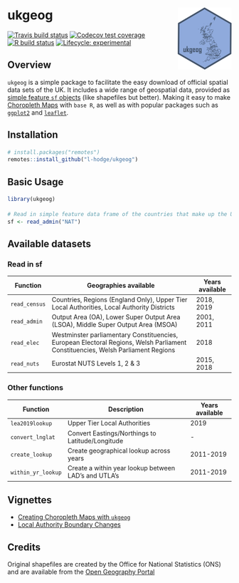 
<!-- README.md is generated from README.Rmd. Please edit that file -->

# ukgeog <a href='https://l-hodge.github.io/ukgeog/'><img src="man/figures/ukgeog_logo.png" align="right" height="139">

<!-- badges: start -->

[![Travis build
status](https://travis-ci.org/l-hodge/ukgeog.svg?branch=master)](https://travis-ci.org/l-hodge/ukgeog)
[![Codecov test
coverage](https://codecov.io/gh/l-hodge/ukgeog/branch/master/graph/badge.svg)](https://codecov.io/gh/l-hodge/ukgeog?branch=master)
[![R build
status](https://github.com/l-hodge/ukgeog/workflows/R-CMD-check/badge.svg)](https://github.com/l-hodge/ukgeog/actions)
[![Lifecycle:
experimental](https://img.shields.io/badge/lifecycle-experimental-orange.svg)](https://www.tidyverse.org/lifecycle/#experimental)
<!-- badges: end -->

## Overview

`ukgeog` is a simple package to facilitate the easy download of official
spatial data sets of the UK. It includes a wide range of geospatial
data, provided as [simple feature `sf`
objects](https://r-spatial.github.io/sf/articles/sf1.html) (like
shapefiles but better). Making it easy to make [Choropleth
Maps](https://en.wikipedia.org/wiki/Choropleth_map) with `base R`, as
well as with popular packages such as
[`ggplot2`](https://ggplot2.tidyverse.org/) and
[`leaflet`](https://rstudio.github.io/leaflet/).

## Installation

``` r
# install.packages("remotes")
remotes::install_github("l-hodge/ukgeog")
```

## Basic Usage

``` r
library(ukgeog)

# Read in simple feature data frame of the countries that make up the UK 
sf <- read_admin("NAT")
```

## Available datasets

### Read in sf

| Function      | Geographies available                                                                                                           | Years available |
| ------------- | ------------------------------------------------------------------------------------------------------------------------------- | --------------- |
| `read_census` | Countries, Regions (England Only), Upper Tier Local Authorities, Local Authority Districts                                      | 2018, 2019      |
| `read_admin`  | Output Area (OA), Lower Super Output Area (LSOA), Middle Super Output Area (MSOA)                                               | 2001, 2011      |
| `read_elec`   | Westminster parliamentary Constituencies, European Electoral Regions, Welsh Parliament Constituencies, Welsh Parliament Regions | 2018            |
| `read_nuts`   | Eurostat NUTS Levels 1, 2 & 3                                                                                                   | 2015, 2018      |

### Other functions

| Function           | Description                                          | Years available |
| ------------------ | ---------------------------------------------------- | --------------- |
| `lea2019lookup`    | Upper Tier Local Authorities                         | 2019            |
| `convert_lnglat`   | Convert Eastings/Northings to Latitude/Longitude     | \-              |
| `create_lookup`    | Create geographical lookup across years              | 2011-2019       |
| `within_yr_lookup` | Create a within year lookup between LAD’s and UTLA’s | 2011-2019       |

## Vignettes

  - [Creating Choropleth Maps with
    `ukgeog`](https://l-hodge.github.io/ukgeog/articles/maps.html)
  - [Local Authority Boundary
    Changes](https://l-hodge.github.io/ukgeog/articles/boundary-changes.html)

## Credits

Original shapefiles are created by the Office for National Statistics
(ONS) and are available from the [Open Geography
Portal](http://geoportal.statistics.gov.uk/)
